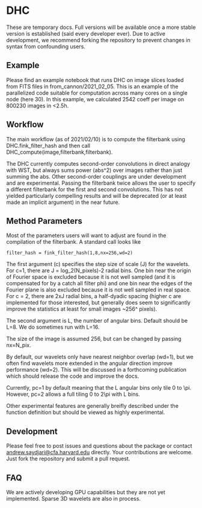 # DHC

These are temporary docs. Full versions will be available once a more stable version is established (said every developer ever). Due to active development, we recommend forking the repository to prevent changes in syntax from confounding users.

## Example

Please find an example notebook that runs DHC on image slices loaded from FITS files in from_cannon/2021_02_05. This is an example of the parallelized code suitable for computation across many cores on a single node (here 30). In this example, we calculated 2542 coeff per image on 800230 images in <2.5h. 

## Workflow

The main workflow (as of 2021/02/10) is to compute the filterbank using DHC.fink_filter_hash and then call DHC_compute(image,filterbank,filterbank).

The DHC currently computes second-order convolutions in direct analogy with WST, but always sums power (abs^2) over images rather than just summing the abs. Other second-order couplings are under development and are experimental. Passing the filterbank twice allows the user to specify a different filterbank for the first and second convolutions. This has not yielded particularly compelling results and will be deprecated (or at least made an implicit argument) in the near future.

## Method Parameters

Most of the parameters users will want to adjust are found in the compilation of the filterbank. A standard call looks like

`
filter_hash = fink_filter_hash(1,8,nx=256,wd=2)
`

The first argument (c) specifies the step size of scale (J) for the wavelets. For c=1, there are J = log_2(N_pixels)-2 radial bins. One bin near the origin of Fourier space is excluded because it is not well sampled (and it is compensated for by a catch all filter phi) and one bin near the edges of the Fourier plane is also excluded because it is not well sampled in real space. For c = 2, there are 2xJ radial bins, a half-dyadic spacing (higher c are implemented for those interested, but generally does seem to significantly improve the statistics at least for small images ~256^ pixels).

The second argument is L, the number of angular bins. Default should be L=8. We do sometimes run with L=16. 

The size of the image is assumed 256, but can be changed by passing nx=N_pix.

By default, our wavelets only have nearest neighbor overlap (wd=1), but we often find wavelets more extended in the angular direction improve performance (wd=2). This will be discussed in a forthcoming publication which should release the code and improve the docs.

Currently, pc=1 by default meaning that the L angular bins only tile 0 to \pi. However, pc=2 allows a full tiling 0 to 2\pi with L bins.

Other experimental features are generally breifly described under the function definition but should be viewed as highly experimental.

## Development

Please feel free to post issues and questions about the package or contact andrew.saydjari@cfa.harvard.edu directly. Your contributions are welcome. Just fork the repository and submit a pull request.

## FAQ

We are actively developing GPU capabilities but they are not yet implemented. Sparse 3D wavelets are also in process.
